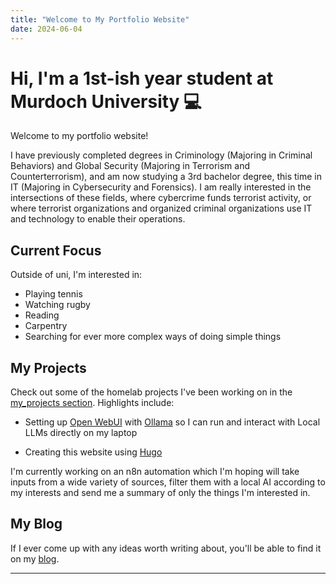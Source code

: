 ```yaml
---
title: "Welcome to My Portfolio Website"
date: 2024-06-04
---
```


# Hi, I'm a 1st-ish year student at Murdoch University 💻

Welcome to my portfolio website!

I have previously completed degrees in Criminology (Majoring in Criminal Behaviors) and Global Security (Majoring in Terrorism and Counterterrorism), and am now studying a 3rd bachelor degree, this time in IT (Majoring in Cybersecurity and Forensics). I am really interested in the intersections of these fields, where cybercrime funds terrorist activity, or where terrorist organizations and organized criminal organizations use IT and technology to enable their operations.


## Current Focus

Outside of uni, I'm interested in:
- Playing tennis
- Watching rugby
- Reading
- Carpentry
- Searching for ever more complex ways of doing simple things

## My Projects

Check out some of the homelab projects I've been working on in the [my_projects section](/my_projects/). 
Highlights include:

- Setting up [Open WebUI](https://github.com/open-webui) with [Ollama](https://ollama.com/) so I can run and interact with Local LLMs directly on my laptop

- Creating this website using [Hugo](https://github.com/gohugoio)

I'm currently working on an n8n automation which I'm hoping will take inputs from a wide variety of sources, filter them with a local AI according to my interests and send me a summary of only the things I'm interested in.

## My Blog

If I ever come up with any ideas worth writing about, you'll be able to find it on my [blog](/blog/).

---
